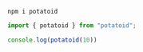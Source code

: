 ```npm
npm i potatoid
```

```js
import { potatoid } from "potatoid";

console.log(potatoid(10))
```
